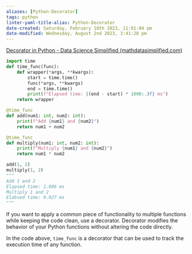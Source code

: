 ```yaml
---
aliases: [Python-Decorator]
tags: python
linter-yaml-title-alias: Python-Decorator
date-created: Saturday, February 18th 2023, 11:01:04 pm
date-modified: Wednesday, August 2nd 2023, 3:41:28 pm
---
```


[Decorator in Python - Data Science Simplified (mathdatasimplified.com)](https://mathdatasimplified.com/2023/07/27/decorator-in-python-2/?utm_source=mailpoet&utm_medium=email&utm_campaign=the-latest-newsletter-total-posts-from-our-blog_2)

```python
import time
def time_func(func):
	def wrapper(*args, **kwargs):
		start = time.time()
		func(*args, **kwargs)
		end = time.time()
		print(f"Elapsed time: {(end - start) * 1000:.3f} ms")
	return wrapper

@time_func
def add(num1: int, num2: int):
	print(f"Add {num1} and {num2}")
	return num1 + num2

@time_func
def multiply(num1: int, num2: int):
	print(f"Multiply {num1} and {num2}")
	return num1 * num2

add(1, 2)
multiply(1, 2)
"""
Add 1 and 2
Elapsed time: 1.006 ms
Multiply 1 and 2
Elabsed time: 0.027 ms
"""
```

If you want to apply a common piece of functionality to multiple functions while keeping the code clean, use a decorator. Decorator modifies the behavior of your Python functions without altering the code directly.

In the code above, `time_func` is a decorator that can be used to track the execution time of any function.